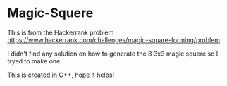 # Magic-Squere


This is from the Hackerrank problem https://www.hackerrank.com/challenges/magic-square-forming/problem


I didn't find any solution on how to generate the 8 3x3 magic squere so I tryed to make one.

This is created in C++, hope it helps!
